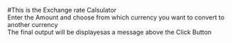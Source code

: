 #This is the Exchange rate Calsulator 
<br/>
Enter the Amount and choose from which currency you want to convert to another currency
<br/>
The final output will be displayesas a message above the Click Button